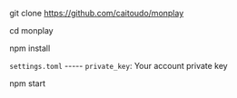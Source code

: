 git clone https://github.com/caitoudo/monplay

cd monplay

npm install

 `settings.toml` ----- `private_key`: Your account private key
 
 npm start
